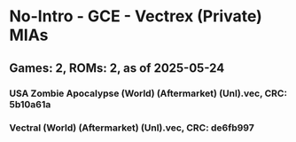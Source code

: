 # No-Intro - GCE - Vectrex (Private) MIAs
## Games: 2, ROMs: 2, as of 2025-05-24

### USA Zombie Apocalypse (World) (Aftermarket) (Unl).vec, CRC: 5b10a61a
### Vectral (World) (Aftermarket) (Unl).vec, CRC: de6fb997
